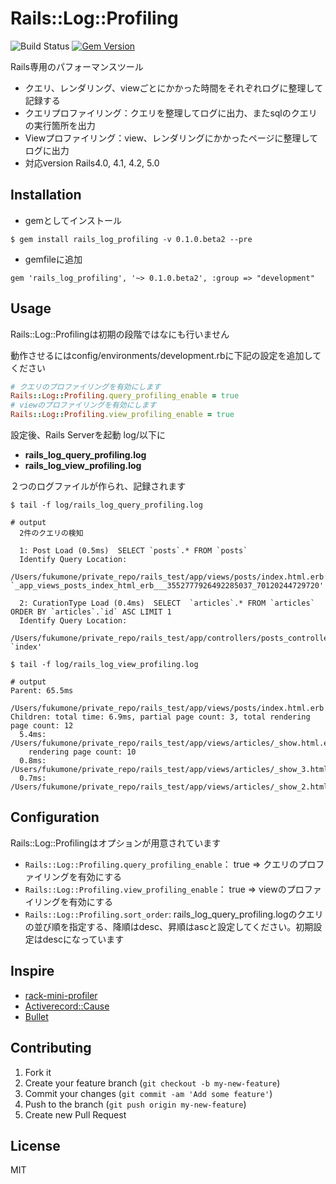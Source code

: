 # Rails::Log::Profiling

![Build Status](https://travis-ci.org/fukumone/rails_log_profiling.svg)
[![Gem Version](https://d25lcipzij17d.cloudfront.net/badge.svg?id=rb&type=6&v=0.1.0.beta3&x3=0)](https://d25lcipzij17d.cloudfront.net/badge.svg?id=rb&type=6&v=0.1.0.beta3&x3=0)

Rails専用のパフォーマンスツール
 - クエリ、レンダリング、viewごとにかかった時間をそれぞれログに整理して記録する
 - クエリプロファイリング：クエリを整理してログに出力、またsqlのクエリの実行箇所を出力
 - Viewプロファイリング：view、レンダリングにかかったページに整理してログに出力
 - 対応version Rails4.0, 4.1, 4.2, 5.0

## Installation

- gemとしてインストール

```
$ gem install rails_log_profiling -v 0.1.0.beta2 --pre
```

- gemfileに追加

```
gem 'rails_log_profiling', '~> 0.1.0.beta2', :group => "development"
```

## Usage
  Rails::Log::Profilingは初期の段階ではなにも行いません

  動作させるにはconfig/environments/development.rbに下記の設定を追加してください

```:devlopment.rb
# クエリのプロファイリングを有効にします
Rails::Log::Profiling.query_profiling_enable = true
# viewのプロファイリングを有効にします
Rails::Log::Profiling.view_profiling_enable = true
```

設定後、Rails Serverを起動
  log/以下に
  - **rails_log_query_profiling.log**
  - **rails_log_view_profiling.log**

２つのログファイルが作られ、記録されます

```
$ tail -f log/rails_log_query_profiling.log

# output
  2件のクエリの検知

  1: Post Load (0.5ms)  SELECT `posts`.* FROM `posts`
  Identify Query Location:
    /Users/fukumone/private_repo/rails_test/app/views/posts/index.html.erb:16:in `_app_views_posts_index_html_erb___3552777926492285037_70120244729720'

  2: CurationType Load (0.4ms)  SELECT  `articles`.* FROM `articles` ORDER BY `articles`.`id` ASC LIMIT 1
  Identify Query Location:
    /Users/fukumone/private_repo/rails_test/app/controllers/posts_controller.rb:9:in `index'
```

```
$ tail -f log/rails_log_view_profiling.log

# output
Parent: 65.5ms
  /Users/fukumone/private_repo/rails_test/app/views/posts/index.html.erb
Children: total time: 6.9ms, partial page count: 3, total rendering page count: 12
  5.4ms: /Users/fukumone/private_repo/rails_test/app/views/articles/_show.html.erb
    rendering page count: 10
  0.8ms: /Users/fukumone/private_repo/rails_test/app/views/articles/_show_3.html.erb
  0.7ms: /Users/fukumone/private_repo/rails_test/app/views/articles/_show_2.html.erb
```

## Configuration
Rails::Log::Profilingはオプションが用意されています
  - `Rails::Log::Profiling.query_profiling_enable`： true => クエリのプロファイリングを有効にする
  - `Rails::Log::Profiling.view_profiling_enable`： true => viewのプロファイリングを有効にする
  - `Rails::Log::Profiling.sort_order`: rails_log_query_profiling.logのクエリの並び順を指定する、降順はdesc、昇順はascと設定してください。初期設定はdescになっています

## Inspire
 - [rack-mini-profiler](https://github.com/MiniProfiler/rack-mini-profiler)
 - [Activerecord::Cause](https://github.com/joker1007/activerecord-cause)
 - [Bullet](https://github.com/flyerhzm/bullet)

## Contributing

1. Fork it
2. Create your feature branch (`git checkout -b my-new-feature`)
3. Commit your changes (`git commit -am 'Add some feature'`)
4. Push to the branch (`git push origin my-new-feature`)
5. Create new Pull Request

## License
MIT
